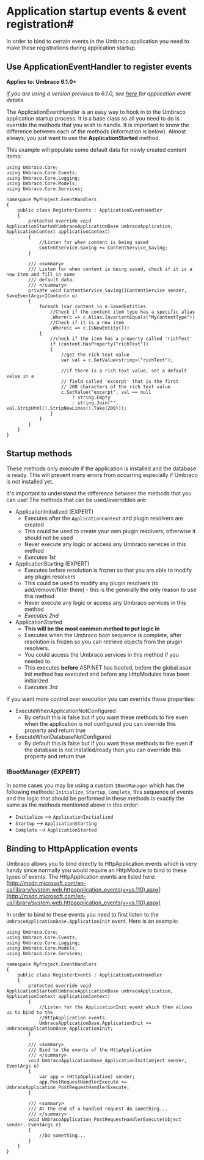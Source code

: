# Application startup events & event registration#

In order to bind to certain events in the Umbraco application you need to make these registrations during application startup. 

## Use ApplicationEventHandler to register events ##

**Applies to: Umbraco 6.1.0+**

_if you are using a version previous to 6.1.0, see [here](../Events/application-startup.md) for application event details_

The ApplicationEventHandler is an easy way to hook in to the Umbraco application startup process. It is a base class so all you need to do is override the methods that you wish to handle. It is important to know the difference between each of the methods (information is below). Almost always, you just want to use the __ApplicationStarted__ method.

This example will populate some default data for newly created content items:

    using Umbraco.Core;
	using Umbraco.Core.Events;
	using Umbraco.Core.Logging;
	using Umbraco.Core.Models;
	using Umbraco.Core.Services;

    namespace MyProject.EventHandlers
    {
        public class RegisterEvents : ApplicationEventHandler
        {
            protected override void ApplicationStarted(UmbracoApplicationBase umbracoApplication, ApplicationContext applicationContext)
            {
				//Listen for when content is being saved
                ContentService.Saving += ContentService_Saving;     
            }
            
			/// <summary>
	        /// Listen for when content is being saved, check if it is a new item and fill in some
			/// default data.
	        /// </summary>
            private void ContentService_Saving(IContentService sender, SaveEventArgs<IContent> e)
            {                
				foreach (var content in e.SavedEntities
					//Check if the content item type has a specific alias
                	.Where(c => c.Alias.InvariantEquals("MyContentType"))
					//Check if it is a new item
                	.Where(c => c.IsNewEntity()))
	            {
					//check if the item has a property called 'richText'
	                if (content.HasProperty("richText"))
	                {
						//get the rich text value
	                    var val = c.GetValue<string>("richText");
						
						//if there is a rich text value, set a default value in a 
						// field called 'excerpt' that is the first
						// 200 characters of the rich text value
	                    c.SetValue("excerpt", val == null
	                        ? string.Empty 
	                        : string.Join("", val.StripHtml().StripNewLines().Take(200)));
	                }
	            }
            }
        }
    }

## Startup methods

These methods only execute if the application is installed and the database is ready. This will prevent many errors from occurring especially if Umbraco is not installed yet.

It's important to understand the difference between the methods that you can use! The methods that can be used/overridden are:

* ApplicationInitialized (EXPERT)
	* Executes after the `ApplicationContext` and plugin resolvers are created
	* This could be used to create your own plugin resolvers, otherwise it should not be used
	* Never execute any logic or access any Umbraco services in this method
	* _Executes 1st_
* ApplicationStarting (EXPERT)
	* Executes before resolution is frozen so that you are able to modify any plugin resolvers
	* This could be used to modify any plugin resolvers (to add/remove/filter them) - this is the generally the only reason to use this method
	* Never execute any logic or access any Umbraco services in this method
	* _Executes 2nd_
* ApplicationStarted
	* __This will be the most common method to put logic in__
	* Executes when the Umbraco boot sequence is complete, after resolution is frozen so you can retrieve objects from the plugin resolvers. 
	* You could access the Umbraco services in this method if you needed to
	* This executes __before__ ASP.NET has booted, before the global.asax Init method has executed and before any HttpModules have been initialized
	* _Executes 3rd_

If you want more control over execution you can override these properties:

* ExecuteWhenApplicationNotConfigured
	* By default this is false but if you want these methods to fire even when the application is not configured you can override this property and return true
* ExecuteWhenDatabaseNotConfigured
	* By default this is false but if you want these methods to fire even if the database is not installed/ready then you can overrride this property and return true

### IBootManager (EXPERT)

In some cases you may be using a custom `IBootManager` which has the following methods: `Initialize`, `Startup`, `Complete`, this sequence of events and the logic that should be performed in these methods is exactly the same as the methods mentioned above in this order: 
* `Initialize` --> `ApplicationInitialized`
* `Startup` --> `ApplicationStarting`
* `Complete` --> `ApplicationStarted`

## Binding to HttpApplication events

Umbraco allows you to bind directly to HttpApplication events which is very handy since normally you would require an HttpModule to bind to these types of events. The HttpApplication events are listed here: [http://msdn.microsoft.com/en-us/library/system.web.httpapplication_events(v=vs.110).aspx](http://msdn.microsoft.com/en-us/library/system.web.httpapplication_events(v=vs.110).aspx)

In order to bind to these events you need to first listen to the `UmbracoApplicationBase.ApplicationInit` event. Here is an example:

    using Umbraco.Core;
	using Umbraco.Core.Events;
	using Umbraco.Core.Logging;
	using Umbraco.Core.Models;
	using Umbraco.Core.Services;

    namespace MyProject.EventHandlers
    {
        public class RegisterEvents : ApplicationEventHandler
        {
            protected override void ApplicationStarted(UmbracoApplicationBase umbracoApplication, ApplicationContext applicationContext)
            {
				//Listen for the ApplicationInit event which then allows us to bind to the
				//HttpApplication events.
                UmbracoApplicationBase.ApplicationInit += UmbracoApplicationBase_ApplicationInit;     
            }
            
			/// <summary>
        	/// Bind to the events of the HttpApplication
        	/// </summary>
			void UmbracoApplicationBase_ApplicationInit(object sender, EventArgs e)
	        {
	            var app = (HttpApplication) sender;
	            app.PostRequestHandlerExecute += UmbracoApplication_PostRequestHandlerExecute;
	        }

			/// <summary>
	        /// At the end of a handled request do something... 
	        /// </summary>	        
	        void UmbracoApplication_PostRequestHandlerExecute(object sender, EventArgs e)
	        {
	            //Do something...
	        }
        }
    }
